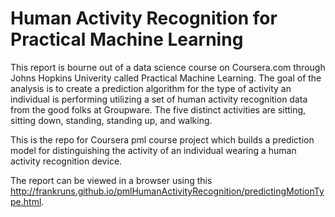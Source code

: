 Human Activity Recognition for Practical Machine Learning
===========================

This report is bourne out of a data science course on Coursera.com through Johns Hopkins Univerity called Practical Machine Learning. The goal of the analysis is to create a prediction algorithm for the type of activity an individual is performing utilizing a set of human activity recognition data from the good folks at Groupware. The five distinct activities are sitting, sitting down, standing, standing up, and walking.

This is the repo for Coursera pml course project which builds a prediction model for distinguishing the activity of an individual wearing a human activity recognition device.

The report can be viewed in a browser using this http://frankruns.github.io/pmlHumanActivityRecognition/predictingMotionType.html.
